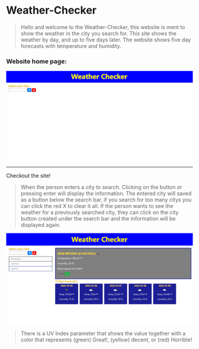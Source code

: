 # Weather-Checker

#### 
>Hello and welcome to the Weather-Checker, this website is ment to show the weather in the city you search for. This site shows the weather by day, and up to five days later.
The website shows five day forecasts with temperature and humidity.

### Website home page:

 ![Homepage](/assets/images/Intro.jpg)

 
 _____________________________________________________________________
 Checkout the site! [](https://danprogramsit.github.io/Weather-Checker/)



>When the person enters a city to search. Clicking on the button or pressing enter will display the information.
The entered city will saved as a button below the search bar, if you search for too many citys you can click the red X to clear it all.
If the person wants to see the weather for a previously searched city, they can click on the city button created under the search bar and the information will be displayed again.

![](/assets/images/1.jpg)


>There is a UV Index parameter that shows the value together with a color that represents (green) Great!, (yellow) decent, or (red) Horrible!
